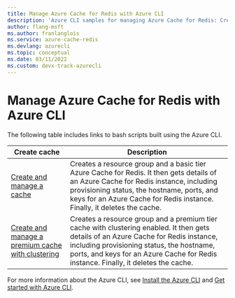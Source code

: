 ```yaml
---
title: Manage Azure Cache for Redis with Azure CLI
description: 'Azure CLI samples for managing Azure Cache for Redis: Create a cache, deleting a cache, get cache details,  hostname, ports and keys, connecting a web app.'
author: flang-msft
ms.author: franlanglois
ms.service: azure-cache-redis
ms.devlang: azurecli
ms.topic: conceptual
ms.date: 03/11/2022 
ms.custom: devx-track-azurecli
---
```

# Manage Azure Cache for Redis with Azure CLI

The following table includes links to bash scripts built using the Azure CLI.

| Create cache | Description |
| ------------ | ----------- |
| [Create and manage a cache](./scripts/create-manage-cache.md) | Creates a resource group and a basic tier Azure Cache for Redis. It then gets details of an Azure Cache for Redis instance, including provisioning status, the hostname, ports, and keys for an Azure Cache for Redis instance. Finally, it deletes the cache.|
| [Create and manage a premium cache with clustering](./scripts/create-manage-premium-cache-cluster.md) | Creates a resource group and a premium tier cache with clustering enabled. It then gets details of an Azure Cache for Redis instance, including provisioning status, the hostname, ports, and keys for an Azure Cache for Redis instance. Finally, it deletes the cache.|

For more information about the Azure CLI, see [Install the Azure CLI](/cli/azure/install-azure-cli) and [Get started with Azure CLI](/cli/azure/get-started-with-azure-cli).
